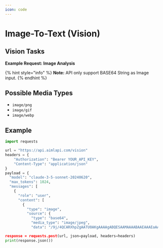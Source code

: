 ```yaml
---
icon: code
---
```


# Image-To-Text (Vision)

## Vision Tasks

**Example Request: Image Analysis**

{% hint style="info" %}
**Note:** API only support BASE64 String as Image input.&#x20;
{% endhint %}

## Possible Media Types

* `image/png`
* `image/gif`
* `image/webp`

## Example

```python
import requests

url = "https://api.aimlapi.com/vision"
headers = {
    "Authorization": "Bearer YOUR_API_KEY",
    "Content-Type": "application/json"
}
payload = {
  "model": "claude-3-5-sonnet-20240620",
  "max_tokens": 1024,
  "messages": [
    {
      "role": "user",
      "content": [
        {
          "type": "image",
          "source": {
            "type": "base64",
            "media_type": "image/jpeg",
            "data": "/9j/4QCARXhpZgAATU0AKgAAAAgABQESAAMAAAABAAEAAAEaAAUAAAABAAAASgEbAAUAAAABAAAAUgEoAAMAAAABAAIAAIdpAAQAAAABAAAAWgAAAAAAAABIAAAAAQAAAEgAAAABAAKgAgAEAAAAAQAABXigAwAEAAAAAQAAAxkAAAAA/+EA+mh0

response = requests.post(url, json=payload, headers=headers)
print(response.json())

```

